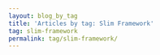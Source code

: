 ```yaml
---
layout: blog_by_tag
title: 'Articles by tag: Slim Framework'
tag: slim-framework
permalink: tag/slim-framework/
---
```

